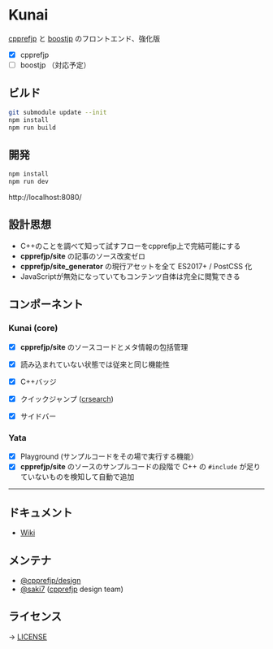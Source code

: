 # Kunai

[cpprefjp](https://cpprefjp.github.io/) と [boostjp](https://boostjp.github.io/) のフロントエンド、強化版

- [x] cpprefjp
- [ ] boostjp （対応予定）

## ビルド

```bash
git submodule update --init
npm install
npm run build
```

## 開発

```bash
npm install
npm run dev
```

http://localhost:8080/


## 設計思想

- C++のことを調べて知って試すフローをcpprefjp上で完結可能にする
- __cpprefjp/site__ の記事のソース改変ゼロ
- __cpprefjp/site_generator__ の現行アセットを全て ES2017+ / PostCSS 化
- JavaScriptが無効になっていてもコンテンツ自体は完全に閲覧できる


## コンポーネント

### Kunai (core)

- [x] __cpprefjp/site__ のソースコードとメタ情報の包括管理
- [x] 読み込まれていない状態では従来と同じ機能性
- [x] C++バッジ
- [x] クイックジャンプ ([crsearch](https://github.com/cpprefjp/crsearch))
- [x] サイドバー


### Yata

- [x] Playground (サンプルコードをその場で実行する機能）
- [x] __cpprefjp/site__ のソースのサンプルコードの段階で C++ の `#include` が足りていないものを検知して自動で追加

---

## ドキュメント

- [Wiki](https://github.com/saki7/kunai/wiki)

## メンテナ

- [@cpprefjp/design]
- [@saki7] ([cpprefjp] design team)

## ライセンス

→ [LICENSE](LICENSE)

[@cpprefjp/design]: https://github.com/orgs/cpprefjp/teams/design
[@saki7]: https://github.com/saki7
[cpprefjp]: https://github.com/cpprefjp


